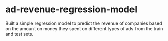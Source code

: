 # ad-revenue-regression-model
Built a simple regression model to predict the revenue of companies based on the amount on money they spent on different types of ads from the train and test sets.
